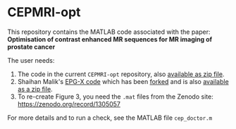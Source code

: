 # CEPMRI-opt
This repository contains the MATLAB code associated with the paper:
**Optimisation of contrast enhanced MR sequences for MR imaging of prostate cancer**

The user needs:
1) The code in the current `CEPMRI-opt` repository, also [available as zip file](https://github.com/UCL/CEPMRI-opt/archive/master.zip).
2) Shaihan Malik's [EPG-X code](https://github.com/mriphysics/EPG-X) which has been [forked](https://github.com/DANAJK/EPG-X) and is also [available as a zip file](https://github.com/DANAJK/EPG-X/archive/master.zip).  
3) To re-create Figure 3, you need the `.mat` files from the Zenodo site: https://zenodo.org/record/1305057 

For more details and to run a check, see the MATLAB file `cep_doctor.m`
